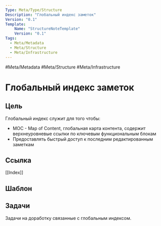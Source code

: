 ```yaml
---
Type: Meta/Type/Structure
Description: "Глобальный индекс заметок"
Version: "0.1"
Template:
    Name: "StructureNoteTemplate"
    Version: "0.1"
Tags:
  - Meta/Metadata
  - Meta/Structure
  - Meta/Infrastructure
---
```

#Meta/Metadata #Meta/Structure #Meta/Infrastructure
# Глобальный индекс заметок

## Цель
Глобальный индекс служит для того чтобы:
- MOC - Map of Content, глобальная карта контента, содержит верхнеуровневые ссылки по ключевым функциональным блокам
- Предоставлять быстрый доступ к последним редактированным заметкам
## Ссылка
[[Index]]
## Шаблон

## Задачи
Задачи на доработку связанные с глобальным индексом.
